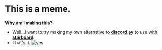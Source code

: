 # This is a **meme**.  
**Why am I making this?**  
 - Well...I want to try making my own alternative to **[discord.py](https://github.com/Rapptz/discord.py)** to use with **[starboard](https://github.com/Roguezilla/starboard)**.
 - That's it.
![yes](https://art.ngfiles.com/images/1539000/1539060_somefatfuckwiththein_discord-logo.png?f1607636958)